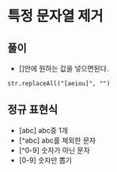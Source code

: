 # 특정 문자열 제거

## 풀이
* []안에 원하는 값을 넣으면된다.
```
str.replaceAll("[aeiou]", "")
```

## 정규 표현식
* [abc] abc중 1개
* [^abc] abc를 제외한 문자
* [^0-9] 숫자가 아닌 문자
* [0-9] 숫자만 뽑기
